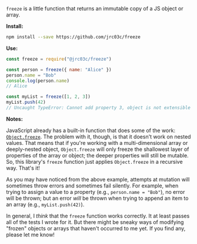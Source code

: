 `freeze` is a little function that returns an immutable copy of a JS object or array.

**Install:**

```bash
npm install --save https://github.com/jrc03c/freeze
```

**Use:**

```js
const freeze = require("@jrc03c/freeze")

const person = freeze({ name: "Alice" })
person.name = "Bob"
console.log(person.name)
// Alice

const myList = freeze([1, 2, 3])
myList.push(42)
// Uncaught TypeError: Cannot add property 3, object is not extensible
```

**Notes:**

JavaScript already has a built-in function that does some of the work: [`Object.freeze`](https://developer.mozilla.org/en-US/docs/Web/JavaScript/Reference/Global_Objects/Object/freeze). The problem with it, though, is that it doesn't work on nested values. That means that if you're working with a multi-dimensional array or deeply-nested object, `Object.freeze` will only freeze the shallowest layer of properties of the array or object; the deeper properties will still be mutable. So, this library's `freeze` function just applies `Object.freeze` in a recursive way. That's it!

As you may have noticed from the above example, attempts at mutation will sometimes throw errors and sometimes fail silently. For example, when trying to assign a value to a property (e.g., `person.name = "Bob"`), no error will be thrown; but an error _will_ be thrown when trying to append an item to an array (e.g., `myList.push(42)`).

In general, I _think_ that the `freeze` function works correctly. It at least passes all of the tests I wrote for it. But there might be sneaky ways of modifying "frozen" objects or arrays that haven't occurred to me yet. If you find any, please let me know!
